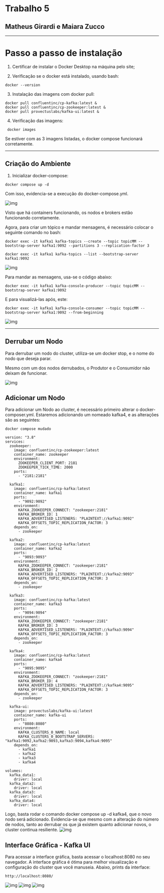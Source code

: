# Trabalho 5
## Matheus Girardi e Maiara Zucco

---

# Passo a passo de instalação
1. Certificar de instalar o Docker Desktop na máquina pelo site;

2. Verificação se o docker está instalado, usando bash:

```
docker --version
```

3. Instalação das imagens com docker pull:

```
docker pull confluentinc/cp-kafka:latest &
docker pull confluentinc/cp-zookeeper:latest &
docker pull provectuslabs/kafka-ui:latest &
```

4. Verificação das imagens:

```
 docker images
```
Se estiver com as 3 imagens listadas, o docker compose funcionará corretamente.

---

## Criação do Ambiente

1. Inicializar docker-compose:

```
docker compose up -d
```
Com isso, evidencia-se a execução do docker-compose.yml.

![img](imgs/01.png)

Visto que há containers funcionando, os nodos e brokers estão funcionando corretamente. 

Agora, para criar um tópico e mandar mensagens, é necessário colocar o seguinte comando no bash:

```
docker exec -it kafka1 kafka-topics --create --topic topicMM --bootstrap-server kafka1:9092 --partitions 3 --replication-factor 3
```

```
docker exec -it kafka1 kafka-topics --list --bootstrap-server kafka1:9092
```

![img](imgs/02.png)

Para mandar as mensagens, usa-se o código abaixo:

```
docker exec -it kafka1 kafka-console-producer --topic topicMM --bootstrap-server kafka1:9092
```
E para visualizá-las após, este:

```
docker exec -it kafka1 kafka-console-consumer --topic topicMM --bootstrap-server kafka1:9092 --from-beginning
```
![img](imgs/03.png)

---

## Derrubar um Nodo

Para derrubar um nodo do cluster, utiliza-se um docker stop, e o nome do nodo que deseja parar.

Mesmo com um dos nodos derrubados, o Produtor e o Consumidor não deixam de funcionar.

![img](imgs/04.png)

## Adicionar um Nodo

Para adicionar um Nodo ao cluster, é necessário primeiro alterar o docker-composer.yml. Estaremos adicionando um nomeado kafka4, e as alterações são as seguintes:
```
docker compose mudado

version: "3.8"
services:
  zookeeper:
    image: confluentinc/cp-zookeeper:latest
    container_name: zookeeper
    environment:
      ZOOKEEPER_CLIENT_PORT: 2181
      ZOOKEEPER_TICK_TIME: 2000
    ports:
      - "2181:2181"

  kafka1:
    image: confluentinc/cp-kafka:latest
    container_name: kafka1
    ports:
      - "9092:9092"
    environment:
      KAFKA_ZOOKEEPER_CONNECT: "zookeeper:2181"
      KAFKA_BROKER_ID: 1
      KAFKA_ADVERTISED_LISTENERS: "PLAINTEXT://kafka1:9092"
      KAFKA_OFFSETS_TOPIC_REPLICATION_FACTOR: 3
    depends_on:
      - zookeeper

  kafka2:
    image: confluentinc/cp-kafka:latest
    container_name: kafka2
    ports:
      - "9093:9093"
    environment:
      KAFKA_ZOOKEEPER_CONNECT: "zookeeper:2181"
      KAFKA_BROKER_ID: 2
      KAFKA_ADVERTISED_LISTENERS: "PLAINTEXT://kafka2:9093"
      KAFKA_OFFSETS_TOPIC_REPLICATION_FACTOR: 3
    depends_on:
      - zookeeper

  kafka3:
    image: confluentinc/cp-kafka:latest
    container_name: kafka3
    ports:
      - "9094:9094"
    environment:
      KAFKA_ZOOKEEPER_CONNECT: "zookeeper:2181"
      KAFKA_BROKER_ID: 3
      KAFKA_ADVERTISED_LISTENERS: "PLAINTEXT://kafka3:9094"
      KAFKA_OFFSETS_TOPIC_REPLICATION_FACTOR: 3
    depends_on:
      - zookeeper

  kafka4:
    image: confluentinc/cp-kafka:latest
    container_name: kafka4
    ports:
      - "9095:9095"
    environment:
      KAFKA_ZOOKEEPER_CONNECT: "zookeeper:2181"
      KAFKA_BROKER_ID: 4
      KAFKA_ADVERTISED_LISTENERS: "PLAINTEXT://kafka4:9095"
      KAFKA_OFFSETS_TOPIC_REPLICATION_FACTOR: 3
    depends_on:
      - zookeeper

  kafka-ui:
    image: provectuslabs/kafka-ui:latest
    container_name: kafka-ui
    ports:
      - "8080:8080"
    environment:
      KAFKA_CLUSTERS_0_NAME: local
      KAFKA_CLUSTERS_0_BOOTSTRAP_SERVERS: "kafka1:9092,kafka2:9093,kafka3:9094,kafka4:9095"
    depends_on:
      - kafka1
      - kafka2
      - kafka3
      - kafka4

volumes:
  kafka_data1:
    driver: local
  kafka_data2:
    driver: local
  kafka_data3:
    driver: local
  kafka_data4:
    driver: local
```
Logo, basta rodar o comando docker compose up -d kafka4, que o novo nodo será adicionado.
Evidencia-se que mesmo com a alteração do número de nodos, tanto ao derrubar os que já existem quanto adicionar novos, o cluster continua resiliente.
![img](imgs/04.png)

## Interface Gráfica - Kafka UI

Para acessar a interface gráfica, basta acessar o localhost:8080 no seu navegador. A interface gráfica é ótima para melhor visualização e configuração do cluster que você manuseia. Abaixo, prints da interface:

```
http://localhost:8080/
```
![img](imgs/kafka_ui.png)
![img](imgs/kafka_ui2.png)
![img](imgs/kafka_ui3.png)
